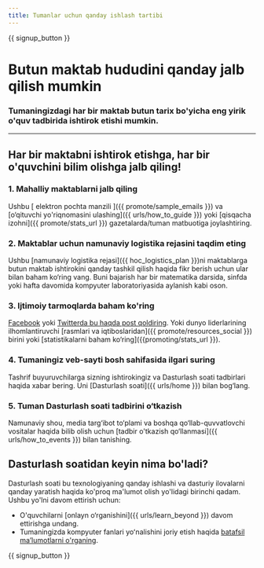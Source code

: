 ```yaml
---
title: Tumanlar uchun qanday ishlash tartibi
---
```


{{ signup_button }}

# Butun maktab hududini qanday jalb qilish mumkin

### Tumaningizdagi har bir maktab butun tarix bo'yicha eng yirik o'quv tadbirida ishtirok etishi mumkin.

* * *

## Har bir maktabni ishtirok etishga, har bir o'quvchini bilim olishga jalb qiling!

### 1. Mahalliy maktablarni jalb qiling

Ushbu [ elektron pochta manzili ]({{ promote/sample_emails }}) va [o‘qituvchi yo'riqnomasini ulashing]({{ urls/how_to_guide }}) yoki [qisqacha izohni]({{ promote/stats_url }}) gazetalarda/tuman matbuotiga joylashtiring. <br />

### 2. Maktablar uchun namunaviy logistika rejasini taqdim eting

Ushbu [namunaviy logistika rejasi]({{ hoc_logistics_plan }})ni maktablarga butun maktab ishtirokini qanday tashkil qilish haqida fikr berish uchun ular bilan baham ko‘ring vang. Buni bajarish har bir matematika darsida, sinfda yoki hafta davomida kompyuter laboratoriyasida aylanish kabi oson.

### 3. Ijtimoiy tarmoqlarda baham ko'ring

[Facebook](https://www.facebook.com/sharer/sharer.php?u=http%3A%2F%2Fhourofcode.com%2Fus) yoki [Twitterda bu haqda post qoldiring](https://twitter.com/intent/tweet?url=http%3A%2F%2Fhourofcode.com&text=I%27m%20participating%20in%20this%20year%27s%20%23HourOfCode%2C%20are%20you%3F%20%40codeorg&original_referer=https%3A%2F%2Fwww.google.com%2Furl%3Fq%3Dhttps%253A%252F%252Ftwitter.com%252Fshare%253Fhashtags%253D%2526amp%253Brelated%253Dcodeorg%2526amp%253Btext%253DI%252527m%252Bparticipating%252Bin%252Bthis%252Byear%252527s%252B%252523HourOfCode%25252C%252Bare%252Byou%25253F%252B%252540codeorg%2526amp%253Burl%253Dhttp%25253A%25252F%25252Fhourofcode.com%26sa%3DD%26sntz%3D1%26usg%3DAFQjCNE1GLTUbKZfMlEh9Aj5w0iswz6PYQ&related=codeorg&hashtags=). Yoki dunyo liderlarining ilhomlantiruvchi [rasmlari va iqtiboslaridan]({{ promote/resources_social }}) birini yoki [statistikalarni baham ko‘ring]({{promoting/stats_url }}).

### 4. Tumaningiz veb-sayti bosh sahifasida ilgari suring

Tashrif buyuruvchilarga sizning ishtirokingiz va Dasturlash soati tadbirlari haqida xabar bering. Uni [Dasturlash soati]({{ urls/home }}) bilan bog‘lang.

### 5. Tuman Dasturlash soati tadbirini o‘tkazish

Namunaviy shou, media targ‘ibot to‘plami va boshqa qo‘llab-quvvatlovchi vositalar haqida bilib olish uchun [tadbir o'tkazish qo‘llanmasi]({{ urls/how_to_events }}) bilan tanishing.

## Dasturlash soatidan keyin nima bo'ladi?

Dasturlash soati bu texnologiyaning qanday ishlashi va dasturiy ilovalarni qanday yaratish haqida ko'proq ma'lumot olish yo'lidagi birinchi qadam. Ushbu yo'lni davom ettirish uchun:

- O'quvchilarni [onlayn o‘rganishini]({{ urls/learn_beyond }}) davom ettirishga undang.
- Tumaningizda kompyuter fanlari yoʻnalishini joriy etish haqida [batafsil maʼlumotlarni o'rganing](https://code.org/administrators).

{{ signup_button }}
